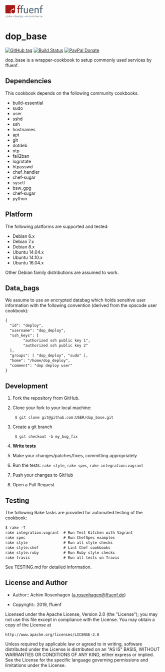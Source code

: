<a href="http://www.ffuenf.de" title="ffuenf - code • design • e-commerce"><img src="https://github.com/ffuenf/Ffuenf_Common/blob/master/skin/adminhtml/default/default/ffuenf/ffuenf.png" alt="ffuenf - code • design • e-commerce" /></a>

dop_base
========
[![GitHub tag](https://img.shields.io/github/tag/ffuenf/dop_base.svg)](https://github.com/ffuenf/dop_base)
[![Build Status](https://img.shields.io/travis/ffuenf/dop_base.svg)](https://travis-ci.org/ffuenf/dop_base)
[![PayPal Donate](https://img.shields.io/badge/paypal-donate-blue.svg)](https://www.paypal.com/cgi-bin/webscr?cmd=_s-xclick&hosted_button_id=J2PQS2WLT2Y8W&item_name=dop%3a%20dop_base&item_number=dop_base&currency_code=EUR)

dop_base is a wrapper-cookbook to setup commonly used services by ffuenf.

Dependencies
------------

This cookbook depends on the following community cookbooks.

* build-essential
* sudo
* user
* sshd
* ssh
* hostnames
* apt
* git
* dotdeb
* ntp
* fail2ban
* logrotate
* htpasswd
* chef_handler
* chef-sugar
* sysctl
* bsw_gpg
* chef-sugar
* python

Platform
--------

The following platforms are supported and tested:

* Debian 6.x
* Debian 7.x
* Debian 8.x
* Ubuntu 14.04.x
* Ubuntu 14.10.x
* Ubuntu 16.04.x

Other Debian family distributions are assumed to work.

Data_bags
---------

We assume to use an encrypted databag which holds sensitive user information with the following convention (derived from the opscode user cookbook):
```
{
  "id": "deploy", 
  "username": "dop_deploy",
  "ssh_keys": [
        "authorized ssh public key 1",
        "authorized ssh public key 2"
  ],
  "groups": [ "dop_deploy", "sudo" ],
  "home": "/home/dop_deploy",
  "comment": "dop deploy user"
}
```

Development
-----------
1. Fork the repository from GitHub.
2. Clone your fork to your local machine:

        $ git clone git@github.com:USER/dop_base.git

3. Create a git branch

        $ git checkout -b my_bug_fix

4. **Write tests**
5. Make your changes/patches/fixes, committing appropriately
6. Run the tests: `rake style`, `rake spec`, `rake integration:vagrant`
7. Push your changes to GitHub
8. Open a Pull Request

Testing
-------

The following Rake tasks are provided for automated testing of the cookbook:

```
$ rake -T
rake integration:vagrant  # Run Test Kitchen with Vagrant
rake spec                 # Run ChefSpec examples
rake style                # Run all style checks
rake style:chef           # Lint Chef cookbooks
rake style:ruby           # Run Ruby style checks
rake travis               # Run all tests on Travis
```
See TESTING.md for detailed information.

License and Author
------------------

- Author:: Achim Rosenhagen (<a.rosenhagen@ffuenf.de>)

- Copyright:: 2019, ffuenf

Licensed under the Apache License, Version 2.0 (the "License");
you may not use this file except in compliance with the License.
You may obtain a copy of the License at

    http://www.apache.org/licenses/LICENSE-2.0

Unless required by applicable law or agreed to in writing, software
distributed under the License is distributed on an "AS IS" BASIS,
WITHOUT WARRANTIES OR CONDITIONS OF ANY KIND, either express or implied.
See the License for the specific language governing permissions and
limitations under the License.
